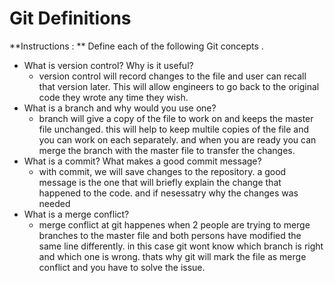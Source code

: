 # Git Definitions

**Instructions : ** Define each of the following Git concepts .

* What is version control?  Why is it useful?
    * version control will record changes to the file and user can recall that version later. This will allow engineers to go back to the original code they wrote any time they wish. 
* What is a branch and why would you use one?
    * branch will give a copy of the file to work on and keeps the master file unchanged. this will help to keep multile copies of the file and you can work on each separately. and when you are ready you can merge the branch with the master file to transfer the changes.
* What is a commit? What makes a good commit message?
    * with commit, we will save changes to the repository. a good message is the one that will briefly explain the change that happened to the code. and if nesessatry why the changes was needed
* What is a merge conflict?
    * merge conflict at git happenes when 2 people are trying to merge branches to the master file and both persons have modified the same line differently. in this case git wont know which branch is right and which one is wrong. thats why git will mark the file as merge conflict and you have to solve the issue. 
